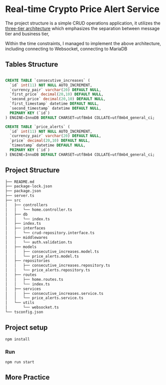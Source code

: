 # Real-time Crypto Price Alert Service
The project structure is a simple CRUD operations application, it utilizes the [three-tier architecture](https://www.ibm.com/topics/three-tier-architecture) which emphasizes the separation between message tier and business tier,

Within the time constraints, I managed to implement the above architecture, including connecting to Websocket, connecting to MariaDB

## Tables Structure
```sql

CREATE TABLE `consecutive_increases` (
  `id` int(11) NOT NULL AUTO_INCREMENT,
  `currency_pair` varchar(20) DEFAULT NULL,
  `first_price` decimal(20,10) DEFAULT NULL,
  `second_price` decimal(20,10) DEFAULT NULL,
  `first_timestamp` datetime DEFAULT NULL,
  `second_timestamp` datetime DEFAULT NULL,
  PRIMARY KEY (`id`)
) ENGINE=InnoDB DEFAULT CHARSET=utf8mb4 COLLATE=utf8mb4_general_ci;

CREATE TABLE `price_alerts` (
  `id` int(11) NOT NULL AUTO_INCREMENT,
  `currency_pair` varchar(20) DEFAULT NULL,
  `price` decimal(20,10) DEFAULT NULL,
  `timestamp` datetime DEFAULT NULL,
  PRIMARY KEY (`id`)
) ENGINE=InnoDB DEFAULT CHARSET=utf8mb4 COLLATE=utf8mb4_general_ci;
```


## Project Structure
```bash
├── README.md
├── package-lock.json
├── package.json
├── server.ts
├── src
│   ├── controllers
│   │   └── home.controller.ts
│   ├── db
│   │   └── index.ts
│   ├── index.ts
│   ├── interfaces
│   │   └── crud-repository.interface.ts
│   ├── middlewares
│   │   └── auth.validation.ts
│   ├── models
│   │   ├── consecutive_increases.model.ts
│   │   └── price_alerts.model.ts
│   ├── repositories
│   │   ├── consecutive_increases.repository.ts
│   │   └── price_alerts.repository.ts
│   ├── routes
│   │   ├── home.routes.ts
│   │   └── index.ts
│   ├── services
│   │   ├── consecutive_increases.service.ts
│   │   └── price_alerts.service.ts
│   └── utils
│       └── websocket.ts
└── tsconfig.json

```



## Project setup
```
npm install
```

### Run
```
npm run start
```

## More Practice
